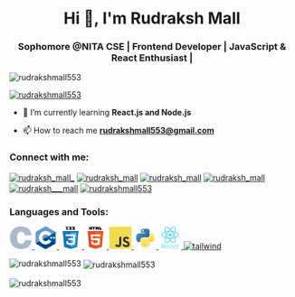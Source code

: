 <h1 align="center">Hi 👋, I'm Rudraksh Mall</h1>
<h3 align="center">Sophomore @NITA CSE | Frontend Developer | JavaScript & React Enthusiast |</h3>

<p align="left"> <img src="https://komarev.com/ghpvc/?username=rudrakshmall553&label=Profile%20views&color=0e75b6&style=flat" alt="rudrakshmall553" /> </p>

<p align="left"> <a href="https://github.com/ryo-ma/github-profile-trophy"><img src="https://github-profile-trophy.vercel.app/?username=rudrakshmall553" alt="rudrakshmall553" /></a> </p>

- 🌱 I’m currently learning **React.js and Node.js**

- 📫 How to reach me **rudrakshmall553@gmail.com**

<h3 align="left">Connect with me:</h3>
<p align="left">
<a href="https://twitter.com/rudraksh_mall_" target="blank"><img align="center" src="https://raw.githubusercontent.com/rahuldkjain/github-profile-readme-generator/master/src/images/icons/Social/twitter.svg" alt="rudraksh_mall_" height="30" width="40" /></a>
<a href="https://instagram.com/rudraksh_mall" target="blank"><img align="center" src="https://raw.githubusercontent.com/rahuldkjain/github-profile-readme-generator/master/src/images/icons/Social/instagram.svg" alt="rudraksh_mall" height="30" width="40" /></a>
<a href="https://www.codechef.com/users/rudraksh_mall" target="blank"><img align="center" src="https://cdn.jsdelivr.net/npm/simple-icons@3.1.0/icons/codechef.svg" alt="rudraksh_mall" height="30" width="40" /></a>
<a href="https://codeforces.com/profile/rudraksh_mall" target="blank"><img align="center" src="https://raw.githubusercontent.com/rahuldkjain/github-profile-readme-generator/master/src/images/icons/Social/codeforces.svg" alt="rudraksh_mall" height="30" width="40" /></a>
<a href="https://www.leetcode.com/rudraksh___mall" target="blank"><img align="center" src="https://raw.githubusercontent.com/rahuldkjain/github-profile-readme-generator/master/src/images/icons/Social/leet-code.svg" alt="rudraksh___mall" height="30" width="40" /></a>
<a href="https://auth.geeksforgeeks.org/user/rudrakshmall553" target="blank"><img align="center" src="https://raw.githubusercontent.com/rahuldkjain/github-profile-readme-generator/master/src/images/icons/Social/geeks-for-geeks.svg" alt="rudrakshmall553" height="30" width="40" /></a>
</p>

<h3 align="left">Languages and Tools:</h3>
<p align="left"> <a href="https://www.cprogramming.com/" target="_blank" rel="noreferrer"> <img src="https://raw.githubusercontent.com/devicons/devicon/master/icons/c/c-original.svg" alt="c" width="40" height="40"/> </a> <a href="https://www.w3schools.com/cpp/" target="_blank" rel="noreferrer"> <img src="https://raw.githubusercontent.com/devicons/devicon/master/icons/cplusplus/cplusplus-original.svg" alt="cplusplus" width="40" height="40"/> </a> <a href="https://www.w3schools.com/css/" target="_blank" rel="noreferrer"> <img src="https://raw.githubusercontent.com/devicons/devicon/master/icons/css3/css3-original-wordmark.svg" alt="css3" width="40" height="40"/> </a> <a href="https://www.w3.org/html/" target="_blank" rel="noreferrer"> <img src="https://raw.githubusercontent.com/devicons/devicon/master/icons/html5/html5-original-wordmark.svg" alt="html5" width="40" height="40"/> </a> <a href="https://developer.mozilla.org/en-US/docs/Web/JavaScript" target="_blank" rel="noreferrer"> <img src="https://raw.githubusercontent.com/devicons/devicon/master/icons/javascript/javascript-original.svg" alt="javascript" width="40" height="40"/> </a> <a href="https://www.python.org" target="_blank" rel="noreferrer"> <img src="https://raw.githubusercontent.com/devicons/devicon/master/icons/python/python-original.svg" alt="python" width="40" height="40"/> </a> <a href="https://reactjs.org/" target="_blank" rel="noreferrer"> <img src="https://raw.githubusercontent.com/devicons/devicon/master/icons/react/react-original-wordmark.svg" alt="react" width="40" height="40"/> </a> <a href="https://tailwindcss.com/" target="_blank" rel="noreferrer"> <img src="https://www.vectorlogo.zone/logos/tailwindcss/tailwindcss-icon.svg" alt="tailwind" width="40" height="40"/> </a> </p>

<p><img align="left" src="https://github-readme-stats.vercel.app/api/top-langs?username=rudrakshmall553&show_icons=true&locale=en&layout=compact" alt="rudrakshmall553" /></p>

<p>&nbsp;<img align="center" src="https://github-readme-stats.vercel.app/api?username=rudrakshmall553&show_icons=true&locale=en" alt="rudrakshmall553" /></p>

<p><img align="center" src="https://github-readme-streak-stats.herokuapp.com/?user=rudrakshmall553&" alt="rudrakshmall553" /></p>
